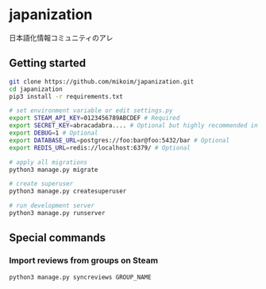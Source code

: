 # japanization

日本語化情報コミュニティのアレ

## Getting started

```bash
git clone https://github.com/mikoim/japanization.git
cd japanization
pip3 install -r requirements.txt

# set environment variable or edit settings.py
export STEAM_API_KEY=0123456789ABCDEF # Required
export SECRET_KEY=abracadabra.... # Optional but highly recommended in production environment
export DEBUG=1 # Optional
export DATABASE_URL=postgres://foo:bar@foo:5432/bar # Optional
export REDIS_URL=redis://localhost:6379/ # Optional

# apply all migrations
python3 manage.py migrate

# create superuser
python3 manage.py createsuperuser

# run development server
python3 manage.py runserver
```

## Special commands

### Import reviews from groups on Steam

```bash
python3 manage.py syncreviews GROUP_NAME
```
